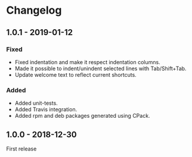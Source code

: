 # Changelog

## 1.0.1 - 2019-01-12

### Fixed
- Fixed indentation and make it respect indentation columns.
- Made it possible to indent/unindent selected lines with Tab/Shift+Tab.
- Update welcome text to reflect current shortcuts.

### Added
- Added unit-tests.
- Added Travis integration.
- Added rpm and deb packages generated using CPack.

## 1.0.0 - 2018-12-30

First release
